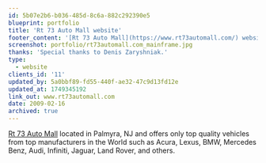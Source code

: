 ```yaml
---
id: 5b07e2b6-b036-485d-8c6a-882c292390e5
blueprint: portfolio
title: 'Rt 73 Auto Mall website'
footer_content: '[Rt 73 Auto Mall](https://www.rt73automall.com/) website powered by <a href="/products/" title="Learn more about autoAdmin website solution">autoAdmin</a> content management system. autoAdmin allows companys personal effortlessly maintain website and online vehicle inventory. There are no restriction on number of items in inventory or number of images per inventory item.<br /> Website also seemliness integrated with Google Apps. Such integration allows employees to collaborate with each other and customers. Website performance data gathered by Google Analytics.'
screenshot: portfolio/rt73automall.com_mainframe.jpg
thanks: 'Special thanks to Denis Zaryshniak.'
type:
  - website
clients_id: '11'
updated_by: 5a0bbf89-fd55-440f-ae32-47c9d13fd12e
updated_at: 1749345192
link_out: www.rt73automall.com
date: 2009-02-16
archived: true
---
```

[Rt 73 Auto Mall](https://www.rt73automall.com/) located in Palmyra, NJ and offers only top quality vehicles from top manufacturers in the World such as Acura, Lexus, BMW, Mercedes Benz, Audi, Infiniti, Jaguar, Land Rover, and others.
